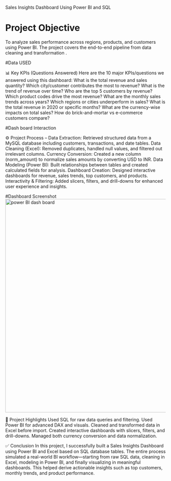 Sales Insights Dashboard Using Power BI and SQL
# Project Objective
To analyze sales performance across regions, products, and customers using Power BI. The project covers the end-to-end pipeline from data cleaning and transformation .

#Data USED 
<a herf = "https://github.com/palamarisahasri/Data-analysis-Dash-board/blob/main/sales%20insights%20power%20BI%20project.pbix">

📊 Key KPIs (Questions Answered)
Here are the 10 major KPIs/questions we answered using this dashboard:
What is the total revenue and sales quantity?
Which city/customer contributes the most to revenue?
What is the trend of revenue over time?
Who are the top 5 customers by revenue?
Which product codes drive the most revenue?
What are the monthly sales trends across years?
Which regions or cities underperform in sales?
What is the total revenue in 2020 or specific months?
What are the currency-wise impacts on total sales?
How do brick-and-mortar vs e-commerce customers compare?

#Dash board Interaction
<a herf ="https://github.com/palamarisahasri/Data-analysis-Dash-board/blob/main/sales%20insights%20power%20BI%20project.pbix">

⚙️ Project Process –
Data Extraction: Retrieved structured data from a MySQL database including customers, transactions, and date tables.
Data Cleaning (Excel): Removed duplicates, handled null values, and filtered out irrelevant columns.
Currency Conversion: Created a new column (norm_amount) to normalize sales amounts by converting USD to INR.
Data Modeling (Power BI): Built relationships between tables and created calculated fields for analysis.
Dashboard Creation: Designed interactive dashboards for revenue, sales trends, top customers, and products.
Interactivity & Filtering: Added slicers, filters, and drill-downs for enhanced user experience and insights.

#Dashboard 
Screenshot <img width="1188" height="671" alt="power BI dash board" src="https://github.com/user-attachments/assets/881a2e29-6f7b-4936-98d8-9a9bceb43769" />

🌟 Project Highlights
Used SQL for raw data queries and filtering.
Used Power BI for advanced DAX and visuals.
Cleaned and transformed data in Excel before import.
Created interactive dashboards with slicers, filters, and drill-downs.
Managed both currency conversion and data normalization.

✅ Conclusion
In this project, I successfully built a Sales Insights Dashboard using Power BI and Excel based on SQL database tables. The entire process simulated a real-world BI workflow—starting from raw SQL data, cleaning in Excel, modeling in Power BI, and finally visualizing in meaningful dashboards. This helped derive actionable insights such as top customers, monthly trends, and product performance.
